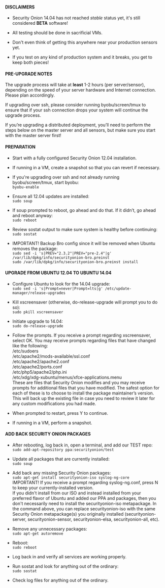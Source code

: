 #### DISCLAIMERS

* Security Onion 14.04 has not reached *stable* status yet, it's still considered **BETA** software!

* All testing should be done in sacrificial VMs.

* Don't even think of getting this anywhere near your production sensors yet.

* If you test on any kind of production system and it breaks, you get to keep both pieces!

#### PRE-UPGRADE NOTES

The upgrade process will take at **least** 1-2 hours (per server/sensor), depending on the speed of your server hardware and Internet connection.  Please plan accordingly.

If upgrading over ssh, please consider running byobu/screen/tmux to ensure that if your ssh connection drops your system will continue the upgrade process.

If you’re upgrading a distributed deployment, you’ll need to perform the steps below on the master server and all sensors, but make sure you start with the master server first!

#### PREPARATION
* Start with a fully configured Security Onion 12.04 installation.
* If running in a VM, create a snapshot so that you can revert if necessary.
* If you're upgrading over ssh and not already running byobu/screen/tmux, start byobu:  
`byobu-enable`

* Ensure all 12.04 updates are installed:  
`sudo soup`

* If soup prompted to reboot, go ahead and do that.  If it didn’t, go
ahead and reboot anyway:  
`sudo reboot`

* Review sostat output to make sure system is healthy before continuing:  
`sudo sostat`

* IMPORTANT! Backup Bro config since it will be removed when Ubuntu removes the package:  
`sudo sed -i 's|PREV="2.3.2"|PREV="pre-2.4"|g' /var/lib/dpkg/info/securityonion-bro.preinst`  
`sudo /var/lib/dpkg/info/securityonion-bro.preinst install`

#### UPGRADE FROM UBUNTU 12.04 TO UBUNTU 14.04

* Configure Ubuntu to look for the 14.04 upgrade:  
`sudo sed -i 's|Prompt=never|Prompt=lts|g' /etc/update-manager/release-upgrades`

* Kill xscreensaver (otherwise, do-release-upgrade will prompt you to do so):  
`sudo pkill xscreensaver`

* Initiate upgrade to 14.04:  
`sudo do-release-upgrade`

* Follow the prompts. If you receive a prompt regarding xscreensaver, select OK. You may receive prompts regarding files that have changed like the following:  
/etc/sudoers  
/etc/apache2/mods-available/ssl.conf  
/etc/apache2/apache2.conf  
/etc/apache2/ports.conf  
/etc/php5/apache2/php.ini  
/etc/xdg/xdg-xubuntu/menus/xfce-applications.menu  
These are files that Security Onion modifies and you may receive prompts for additional files that you have modified. The safest option for each of these is to choose to install the package maintainer’s version. This will back up the existing file in case you need to review it later for any custom modifications you had made.  
* When prompted to restart, press Y to continue.
* If running in a VM, perform a snapshot.

#### ADD BACK SECURITY ONION PACKAGES

* After rebooting, log back in, open a terminal, and add our TEST repo:  
`sudo add-apt-repository ppa:securityonion/test`

* Update all packages that are currently installed:  
`sudo soup`

* Add back any missing Security Onion packages:  
`sudo apt-get install securityonion-iso syslog-ng-core`  
IMPORTANT! If you receive a prompt regarding syslog-ng.conf, press N to keep your currently-installed version.  
If you didn't install from our ISO and instead installed from your preferred flavor of Ubuntu and added our PPA and packages, then you don't necessarily need to install the securityonion-iso metapackage.  In the command above, you can replace securityonion-iso with the same Security Onion metapackage(s) you originally installed (securityonion-server, securityonion-sensor, securityonion-elsa, securityonion-all, etc).

* Remove any unnecessary packages:  
`sudo apt-get autoremove`

* Reboot:  
`sudo reboot`

* Log back in and verify all services are working properly.

* Run sostat and look for anything out of the ordinary:  
`sudo sostat`

* Check log files for anything out of the ordinary.